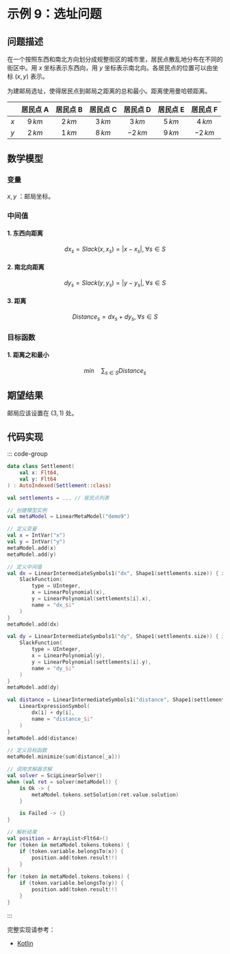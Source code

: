 # 示例 9：选址问题

## 问题描述

在一个按照东西和南北方向划分成规整街区的城市里，居民点散乱地分布在不同的街区中。用 $x$ 坐标表示东西向，用 $y$ 坐标表示南北向。各居民点的位置可以由坐标 $(x, \, y)$ 表示。

为建邮局选址，使得居民点到邮局之距离的总和最小。距离使用曼哈顿距离。

|       | 居民点 A | 居民点 B | 居民点 C | 居民点 D | 居民点 E | 居民点 F |
| :---: | :------: | :------: | :------: | :------: | :------: | :------: |
|  $x$  | $9\,km$  | $2\,km$  | $3\,km$  | $3\,km$  | $5\,km$  | $4\,km$  |
|  $y$  | $2\,km$  | $1\,km$  | $8\,km$  | $-2\,km$ | $9\,km$  | $-2\,km$ |

## 数学模型

### 变量

$x, \, y$ ：邮局坐标。

### 中间值

#### 1. 东西向距离

$$
dx_{s} = Slack(x, \, x_{s}) = |x - x_{s}|, \; \forall s \in S
$$

#### 2. 南北向距离

$$
dy_{s} = Slack(y, \, y_{s}) = |y - y_{s}|, \; \forall s \in S
$$

#### 3. 距离

$$
Distance_{s} = dx_{s} + dy_{s}, \; \forall s \in S
$$

### 目标函数

#### 1. 距离之和最小

$$
min \quad \sum_{s \in S} Distance_{s}
$$

## 期望结果

邮局应该设置在 $(3, \, 1)$ 处。

## 代码实现

::: code-group

```kotlin
data class Settlement(
    val x: Flt64,
    val y: Flt64
) : AutoIndexed(Settlement::class)

val settlements = ... // 居民点列表

// 创建模型实例
val metaModel = LinearMetaModel("demo9")

// 定义变量
val x = IntVar("x")
val y = IntVar("y")
metaModel.add(x)
metaModel.add(y)

// 定义中间值
val dx = LinearIntermediateSymbols1("dx", Shape1(settlements.size)) { i, _ ->
    SlackFunction(
        type = UInteger,
        x = LinearPolynomial(x),
        y = LinearPolynomial(settlements[i].x),
        name = "dx_$i"
    )
}
metaModel.add(dx)

val dy = LinearIntermediateSymbols1("dy", Shape1(settlements.size)) { i, _ ->
    SlackFunction(
        type = UInteger,
        x = LinearPolynomial(y),
        y = LinearPolynomial(settlements[i].y),
        name = "dy_$i"
    )
}
metaModel.add(dy)

val distance = LinearIntermediateSymbols1("distance", Shape1(settlements.size)) { i, _ ->
    LinearExpressionSymbol(
        dx[i] + dy[i],
        name = "distance_$i"
    )
}
metaModel.add(distance)

// 定义目标函数
metaModel.minimize(sum(distance[_a]))

// 调用求解器求解
val solver = ScipLinearSolver()
when (val ret = solver(metaModel)) {
    is Ok -> {
        metaModel.tokens.setSolution(ret.value.solution)
    }

    is Failed -> {}
}

// 解析结果
val position = ArrayList<Flt64>()
for (token in metaModel.tokens.tokens) {
    if (token.variable.belongsTo(x)) {
        position.add(token.result!!)
    }
}
for (token in metaModel.tokens.tokens) {
    if (token.variable.belongsTo(y)) {
        position.add(token.result!!)
    }
}
```

:::

完整实现请参考：

- [Kotlin](https://github.com/fuookami/ospf/blob/main/examples/ospf-kotlin-example/src/main/fuookami/ospf/kotlin/example/core_demo/Demo9.kt)
